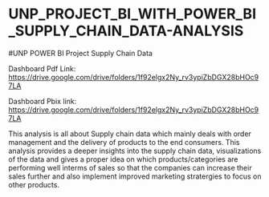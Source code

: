 # UNP_PROJECT_BI_WITH_POWER_BI_SUPPLY_CHAIN_DATA-ANALYSIS

#UNP POWER BI Project Supply Chain Data


Dashboard Pdf Link:
https://drive.google.com/drive/folders/1f92elgx2Ny_rv3ypiZbDGX28bHOc97LA


Dashboard Pbix link:
https://drive.google.com/drive/folders/1f92elgx2Ny_rv3ypiZbDGX28bHOc97LA


This analysis is all about Supply chain data which mainly deals with order management and the delivery of products to the end consumers. This analysis provides a deeper insights into the supply chain data, 
visualizations of the data and gives a proper idea on which products/categories are performing well interms of sales so that the companies can increase their sales further and also 
implement improved marketing stratergies to focus on other products.

